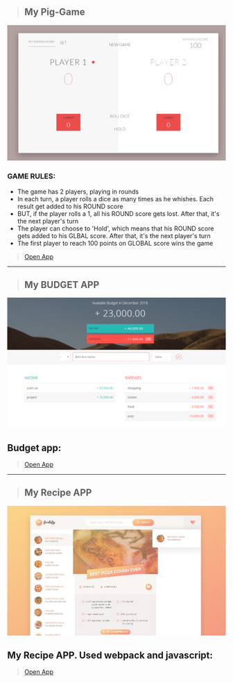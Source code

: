 
> ## My Pig-Game
  ![My Pig-Game](/pig-game/preview.png)
### GAME RULES:
- The game has 2 players, playing in rounds
- In each turn, a player rolls a dice as many times as he whishes. Each result get added to his ROUND score
- BUT, if the player rolls a 1, all his ROUND score gets lost. After that, it's the next player's turn
- The player can choose to 'Hold', which means that his ROUND score gets added to his GLBAL score. After that, it's the next player's turn
- The first player to reach 100 points on GLOBAL score wins the game

> [Open App](https://romariosgoit.github.io/JS/pig-game/)

<hr>

> ## My BUDGET APP
  ![My BUDGET APP](/project_one/preview.png)
## Budget app:
> [Open App](https://romariosgoit.github.io/JS/project_one)


<hr>

> ## My Recipe APP
  ![My Recipe APP](/final_project/preview/preview.jpg)
## My Recipe APP. Used webpack and javascript:
> [Open App](https://romariosgoit.github.io/JS/final_project/dist/)


